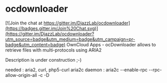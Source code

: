 # ocdownloader

[![Join the chat at https://gitter.im/DjazzLab/ocdownloader](https://badges.gitter.im/Join%20Chat.svg)](https://gitter.im/DjazzLab/ocdownloader?utm_source=badge&utm_medium=badge&utm_campaign=pr-badge&utm_content=badge)
OwnCloud Apps - ocDownloader allows to retrieve files with multi-protocols using ARIA2

Description is under construction ;-)

needed : aria2, curl, php5-curl
aria2c daemon : aria2c --enable-rpc --rpc-allow-origin-all -c -D